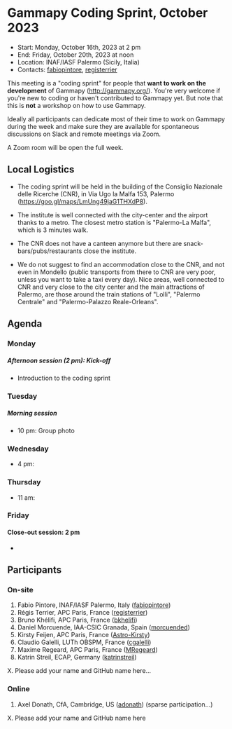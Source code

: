 # Gammapy Coding Sprint, October 2023

* Start: Monday, October 16th, 2023 at 2 pm
* End: Friday, October 20th, 2023 at noon
* Location: INAF/IASF Palermo (Sicily, Italia)
* Contacts: [fabiopintore](https://github.com/fabiopintore), [registerrier](https://https://github.com/github.com/registerrier)

This meeting is a "coding sprint" for people that **want to work on the development** of Gammapy
(http://gammapy.org/). You're very welcome if you're new to coding or haven't contributed to
Gammapy yet. But note that this is **not** a workshop on how to use Gammapy.

Ideally all participants can dedicate most of their time to work on Gammapy during the week and make sure they are available for spontaneous discussions on Slack and remote meetings via Zoom.

A Zoom room will be open the full week.

## Local Logistics

- The coding sprint will be held in the building of the Consiglio Nazionale delle Ricerche (CNR), in Via Ugo la Malfa 153, Palermo (https://goo.gl/maps/LmUng49jaG1THXdP8). 

- The institute is well connected with the city-center and the airport thanks to a metro. The closest metro station is "Palermo-La Malfa", which is 3 minutes walk.

- The CNR does not have a canteen anymore but there are snack-bars/pubs/restaurants close the institute. 

- We do not suggest to find an accommodation close to the CNR, and not even in Mondello (public transports from there to CNR are very poor, unless you want to take a taxi every day). Nice areas, well connected to CNR and very close to the city center and the main attractions of Palermo, are those around the train stations of "Lolli", "Palermo Centrale" and "Palermo-Palazzo Reale-Orleans".  


## Agenda


### Monday 
##### Afternoon session (2 pm): Kick-off
* Introduction to the coding sprint

### Tuesday

##### Morning session 

* 10 pm: Group photo

### Wednesday

* 4 pm: 

### Thursday 

* 11 am: 


### Friday 

#### Close-out session: 2 pm

* 

## Participants

### On-site

1. Fabio Pintore, INAF/IASF Palermo, Italy ([fabiopintore](https://github.com/fabiopintore))
2. Régis Terrier, APC Paris, France ([registerrier](https://github.com/registerrier))
3. Bruno Khélifi, APC Paris, France ([bkhelifi](https://github.com/bkhelifi))
4. Daniel Morcuende, IAA-CSIC Granada, Spain ([morcuended](https://github.com/morcuended))
5. Kirsty Feijen, APC Paris, France ([Astro-Kirsty](https://github.com/Astro-Kirsty))
6. Claudio Galelli, LUTh OBSPM, France ([cgalelli](https://github.com/cgalelli))
7. Maxime Regeard, APC Paris, France ([MRegeard](https://github.com/MRegeard))
8. Katrin Streil, ECAP, Germany ([katrinstreil](https://github.com/katrinstreil))

X. Please add your name and GitHub name here...

### Online

1. Axel Donath, CfA, Cambridge, US ([adonath](https://github.com/adonath)) (sparse participation...)

X. Please add your name and GitHub name here
